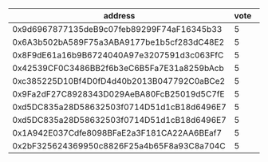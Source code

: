 address|vote|timestamp|signature
---|---|---|---
0x9d6967877135deB9c07feb89299F74aF16345b33|5|1611666569|0x94f2d47c6de4f5406ba9bc7cf17d5f8db8be757572ac670f2a9de778e4c3b097741239e2ed811a8fe158df6dbad0fd130ecc2da6012ad1fc44f2b0c493d0cae81b
0x6A3b502bA589F75a3ABA9177be1b5cf283dC48E2|5|1611666580|0xba0e6f994473f5980e4e409d8c36f15b352166334eec3b73b8aea363a0a01def3b18c4a9ded5cb201f8f8cf880d567dd10602b7e0815ca9e3ec53b59976fc9cd1b
0x8F9dE61a16b9B6724040A97e3207591d3c063FfC|5|1611666593|0x7a80685e251bf445ea32a022e7a0ba059aca9fd1c8c279c8c950bcc5b2ecd18c253a9f1e75d9be4116ae944b733f61b7601a222a083c3217ce3dde5a8f61036d1b
0x42539CF0C3486BB2f6b3eC6B5Fa7E31a8259bAcb|5|1611666907|0xff6ef225301bbfb47336d132d6fb20f808c96eb9ac5417fc4b526ce269b4bba5196fcc68c0b9d9e98cfc02673fcc1e80af361105feedf55d0ec4591bccff846f1c
0xc385225D10Bf4D0fD4d40b2013B047792C0aBCe2|5|1611666917|0x3083cf931af02c170f96e5c8276a970c1d87d210648e5e9290f2e1d57e728395241ccac77006d0ca6b245c98c30b9dce47f88af9662a020c2a930e9e9144a74d1c
0x9Fa2dF27C8928343D029AeBA80FcB25019d5C7fE|5|1611666936|0x54c85511877152c5e09c1d8d2daecbdcf8b88f2722b6f8280cbb1e84e31bafef696cbe59d0b109d2b738ba0d1e1d35e1f2204ba7aa45277470e29e711581b0381b
0xd5DC835a28D58632503f0714D51d1cB18d6496E7|5|1611668830|0xbcce24f14c567cd984162fb3266eea1122a04c8d1cd4117714237b93b9769b7743080d7d45ac2f963de62d04a211a42a0f1f08d8cf2fc0b8c60c8857bffc2b711c
0xd5DC835a28D58632503f0714D51d1cB18d6496E7|5|1611668857|0xd18c2445f9ab6b0487dba6d5f09675e1cb777c591c2e8683d4274e56846db32c5b5fde46120a777fe1ea6cf1f2c63a77094677e724cf4981de1124c19e6795e71c
0x1A942E037Cdfe8098BFaE2a3F181CA22AA6BEaf7|5|1611669302|0x265fad3abb9f785fd7760c4c3b061e2b8f1a9239b9d86ae71b6224e8044a4b273104c42b157882ffee500097920ba8ce273a5b72ee8962d0f2f2ccca2d3040321c
0x2bF325624369950c8826F25a4b65F8a93C8a704C|5|1611669977|0x5d5f988f5b6788bdee4eb3402b7ba2af4882c046aa300567e6fb6e842aa334e33bb986a9431e0ee09412a463b7e1397622536fea11b792014d17d33c1b562f361b